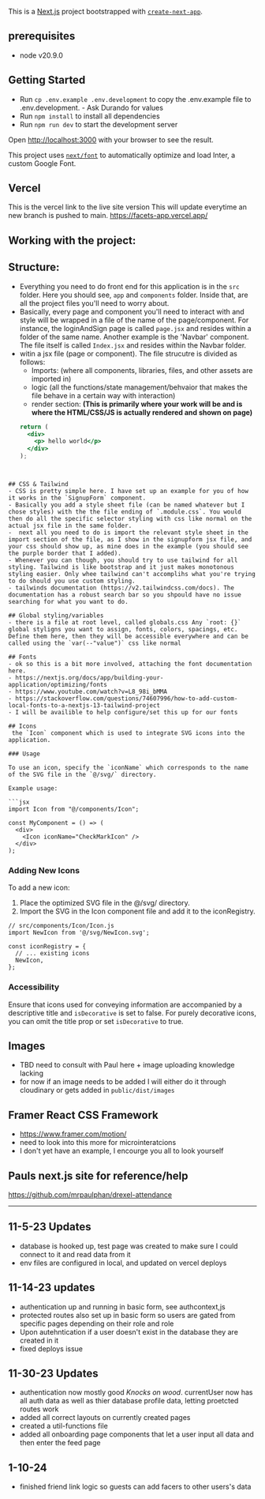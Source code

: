 This is a [Next.js](https://nextjs.org/) project bootstrapped with [`create-next-app`](https://github.com/vercel/next.js/tree/canary/packages/create-next-app).

## prerequisites

- node v20.9.0

## Getting Started

- Run `cp .env.example .env.development` to copy the .env.example file to .env.development. - Ask Durando for values
- Run `npm install` to install all dependencies
- Run `npm run dev` to start the development server

Open [http://localhost:3000](http://localhost:3000) with your browser to see the result.

This project uses [`next/font`](https://nextjs.org/docs/basic-features/font-optimization) to automatically optimize and load Inter, a custom Google Font.

## Vercel

This is the vercel link to the live site version
This will update everytime an new branch is pushed to main.
<https://facets-app.vercel.app/>

## Working with the project:

## Structure:

- Everything you need to do front end for this application is in the `src` folder. Here you should see, `app` and `components` folder. Inside that, are all the project files you'll need to worry about.
- Basically, every page and component you'll need to interact with and style will be wrapped in a file of the name of the page/component. For instance, the loginAndSign page is called `page.jsx` and resides within a folder of the same name. Another example is the 'Navbar' component. The file itself is called `Index.jsx` and resides within the Navbar folder.
- witin a jsx file (page or component). The file strucutre is divided as follows:
  - Imports: (where all components, libraries, files, and other assets are imported in)
  - logic (all the functions/state management/behvaior that makes the file behave in a certain way with interaction)
  - render section: **(This is primarily where your work will be and is where the HTML/CSS/JS is actually rendered and shown on page)**
  ```jsx
  return (
    <div>
      <p> hello world</p>
    </div>
  );
  ```

````


## CSS & Tailwind
- CSS is pretty simple here. I have set up an example for you of how it works in the `SignupForm` component.
- Basically you add a style sheet file (can be named whatever but I chose styles) with the the file ending of `.module.css`. You would then do all the specific selector styling with css like normal on the actual jsx file in the same folder.
-  next all you need to do is import the relevant style sheet in the import section of the file, as I show in the signupform jsx file, and your css should show up, as mine does in the example (you should see the purple border that I added).
- Whenever you can though, you should try to use tailwind for all styling. Tailwind is like bootstrap and it just makes monotonous styling easier. Only whee tailwind can't accomplihs what you're trying to do should you use custom styling.
- tailwinds documentation (https://v2.tailwindcss.com/docs). The documentation has a robust search bar so you shpould have no issue searching for what you want to do.

## Global styling/variables
- there is a file at root level, called globals.css Any `root: {}` global styligns you want to assign, fonts, colors, spacings, etc. Define them here, then they will be accessible everywhere and can be called using the `var(--"value")` css like normal

## Fonts
- ok so this is a bit more involved, attaching the font documentation here.
- https://nextjs.org/docs/app/building-your-application/optimizing/fonts
- https://www.youtube.com/watch?v=L8_98i_bMMA
- https://stackoverflow.com/questions/74607996/how-to-add-custom-local-fonts-to-a-nextjs-13-tailwind-project
- I will be availible to help configure/set this up for our fonts

## Icons
 the `Icon` component which is used to integrate SVG icons into the application.

### Usage

To use an icon, specify the `iconName` which corresponds to the name of the SVG file in the `@/svg/` directory.

Example usage:

```jsx
import Icon from "@/components/Icon";

const MyComponent = () => (
  <div>
    <Icon iconName="CheckMarkIcon" />
  </div>
);
````

### Adding New Icons

To add a new icon:

1. Place the optimized SVG file in the @/svg/ directory.
2. Import the SVG in the Icon component file and add it to the iconRegistry.

```
// src/components/Icon/Icon.js
import NewIcon from '@/svg/NewIcon.svg';

const iconRegistry = {
  // ... existing icons
  NewIcon,
};
```

### Accessibility

Ensure that icons used for conveying information are accompanied by a descriptive title and `isDecorative` is set to false. For purely decorative icons, you can omit the title prop or set `isDecorative` to true.

## Images

- TBD need to consult with Paul here + image uploading knowledge lacking
- for now if an image needs to be added I will either do it through cloudinary or gets added in `public/dist/images`

## Framer React CSS Framework

- https://www.framer.com/motion/
- need to look into this more for microinteratcions
- I don't yet have an example, I encourge you all to look yourself

## Pauls next.js site for reference/help

https://github.com/mrpaulphan/drexel-attendance

---

## 11-5-23 Updates

- database is hooked up, test page was created to make sure I could
  connect to it and read data from it
- env files are configured in local, and updated on vercel deploys

## 11-14-23 updates

- authentication up and running in basic form, see authcontext,js
- protected routes also set up in basic form so users are gated from specific pages depending on their role and role
- Upon autehntication if a user doesn't exist in the database they are created in it
- fixed deploys issue

## 11-30-23 Updates

- authentication now mostly good _Knocks on wood_. currentUser now has all auth data as well as thier database profile data, letting proetcted routes work
- added all correct layouts on currently created pages
- created a util-functions file
- added all onboarding page components that let a user input all data and then enter the feed page

## 1-10-24

- finished friend link logic so guests can add facers to other users's data
